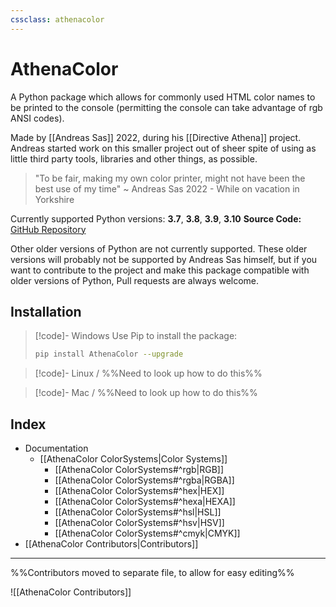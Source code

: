 ```yaml
---
cssclass: athenacolor
---
```

# AthenaColor
A Python package which allows for commonly used HTML color names to be printed to the console (permitting the console can take advantage of rgb ANSI codes).

Made by [[Andreas Sas]] 2022, during his [[Directive Athena]] project. Andreas started work on this smaller project out of sheer spite of using as little third party tools, libraries and other things, as possible. 
> "To be fair, making my own color printer, might not have been the best use of my time"
~ Andreas Sas 2022 - While on vacation in Yorkshire

Currently supported Python versions: **3.7**, **3.8**, **3.9**, **3.10**
**Source Code:** [GitHub Repository](https://github.com/DirectiveAthena/VerSC-AthenaColor)

Other older versions of Python are not currently supported. These older versions will probably not be supported by Andreas Sas himself, but if you want to contribute to the project and make this package compatible with older versions of Python, Pull requests are always welcome.

## Installation

> [!code]- Windows
> Use Pip to install the package:
> ```bash
> pip install AthenaColor --upgrade
> ```

> [!code]- Linux
> / %%Need to  look up how to do this%%

> [!code]- Mac
> / %%Need to  look up how to do this%%

## Index
- Documentation
	- [[AthenaColor ColorSystems|Color Systems]]
         - [[AthenaColor ColorSystems#^rgb|RGB]]
         - [[AthenaColor ColorSystems#^rgba|RGBA]]
         - [[AthenaColor ColorSystems#^hex|HEX]]
         - [[AthenaColor ColorSystems#^hexa|HEXA]]
         - [[AthenaColor ColorSystems#^hsl|HSL]]
         - [[AthenaColor ColorSystems#^hsv|HSV]]
         - [[AthenaColor ColorSystems#^cmyk|CMYK]]
- [[AthenaColor Contributors|Contributors]]

---

%%Contributors moved to separate file, to allow for easy editing%%

![[AthenaColor Contributors]]